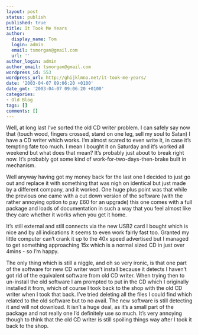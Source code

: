 ```yaml
---
layout: post
status: publish
published: true
title: It Took Me Years
author:
  display_name: Tom
  login: admin
  email: tsmorgan@gmail.com
  url: ''
author_login: admin
author_email: tsmorgan@gmail.com
wordpress_id: 553
wordpress_url: http://ghijklmno.net/it-took-me-years/
date: '2003-04-07 09:06:20 +0100'
date_gmt: '2003-04-07 09:06:20 +0100'
categories:
- Old Blog
tags: []
comments: []
---
```

<!-- more -->

<p>Well, at long last I&#8217;ve sorted the old CD writer problem. I can safely say now that (touch wood, fingers crossed, stand on one leg, sell my soul to Satan) I have a CD writer which works. I&#8217;m almost scared to even write it, in case it&#8217;s tempting fate too much. I mean I bought it on Saturday and it&#8217;s worked all weekend but what does that mean? It&#8217;s probably just about to break right now. It&#8217;s probably got some kind of work-for-two-days-then-brake built in mechanism.</p>

<p>Well anyway having got my money back for the last one I decided to just go out and replace it with something that was nigh on identical but just made by a different company, and it worked. One huge plus point was that while the previous one came with a cut down version of the software (with the rather annoying option to pay &pound;60 for an upgrade) this one comes with a full package and loads of documentation in such a way that you feel almost like they care whether it works when you get it home.</p>

<p>It&#8217;s still external and still connects via the new USB2 card I bought which is nice and by all indications it seems to even work fairly fast too. Granted my little computer can&#8217;t crank it up to the 40x speed advertised but I managed to get something approaching 15x which is a normal sized CD in just over 4mins - so I&#8217;m happy.</p>

<p>The only thing which is still a niggle, and oh so very ironic, is that one part of the software for new CD writer won&#8217;t install because it detects I haven&#8217;t got rid of the equivalent software from old CD writer. When trying then to un-install the old software I am prompted to put in the CD which I originally installed it from, which of course I took back to the shop with the old CD writer when I took that back. I&#8217;ve tried deleting all the files I could find which related to the old software but to no avail. The new software is still detecting it and will not download. It isn&#8217;t a huge deal, as it&#8217;s a small part of the package and not really one I&#8217;d definitely use so much. It&#8217;s very annoying though to think that the old CD writer is still spoiling things way after I took it back to the shop.</p>

